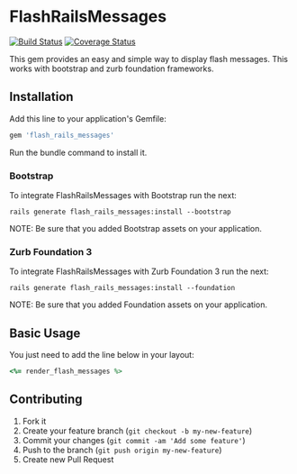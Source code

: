 # FlashRailsMessages

[![Build Status](https://travis-ci.org/alejandrogutierrez/flash_rails_messages.png?branch=master)](https://travis-ci.org/alejandrogutierrez/flash_rails_messages)
[![Coverage Status](https://coveralls.io/repos/alejandrogutierrez/flash_rails_messages/badge.png)](https://coveralls.io/r/alejandrogutierrez/flash_rails_messages)


This gem provides an easy and simple way to display flash messages. This
works with bootstrap and zurb foundation frameworks.


## Installation
Add this line to your application's Gemfile:
```ruby
gem 'flash_rails_messages'
```
Run the bundle command to install it.


### Bootstrap
To integrate FlashRailsMessages with Bootstrap run the next:
```console
rails generate flash_rails_messages:install --bootstrap
```
NOTE: Be sure that you added Bootstrap assets on your application.


### Zurb Foundation 3
To integrate FlashRailsMessages with Zurb Foundation 3 run the next:
```console
rails generate flash_rails_messages:install --foundation
```
NOTE: Be sure that you added Foundation assets on your application.


## Basic Usage
You just need to add the line below in your layout:
```ruby
<%= render_flash_messages %>
```


## Contributing
1. Fork it
2. Create your feature branch (`git checkout -b my-new-feature`)
3. Commit your changes (`git commit -am 'Add some feature'`)
4. Push to the branch (`git push origin my-new-feature`)
5. Create new Pull Request
